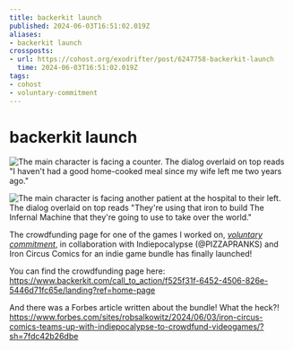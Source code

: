 ```yaml
---
title: backerkit launch
published: 2024-06-03T16:51:02.019Z
aliases:
- backerkit launch
crossposts:
- url: https://cohost.org/exodrifter/post/6247758-backerkit-launch
  time: 2024-06-03T16:51:02.019Z
tags:
- cohost
- voluntary-commitment
---
```


# backerkit launch

<div class="image-grid">

![The main character is facing a counter. The dialog overlaid on top reads "I haven't had a good home-cooked meal since my wife left me two years ago."](../press-kits/voluntary-commitment/screen-1.png)

![The main character is facing another patient at the hospital to their left. The dialog overlaid on top reads "They're using that iron to build The Infernal Machine that they're going to use to take over the world."](../press-kits/voluntary-commitment/screen-2.png)

</div>

The crowdfunding page for one of the games I worked on, _[voluntary commitment](../press-kits/voluntary-commitment.md)_, in collaboration with Indiepocalypse (@PIZZAPRANKS) and Iron Circus Comics for an indie game bundle has finally launched!

You can find the crowdfunding page here:
https://www.backerkit.com/call_to_action/f525f31f-6452-4506-826e-5446d71fc65e/landing?ref=home-page

And there was a Forbes article written about the bundle! What the heck?!
https://www.forbes.com/sites/robsalkowitz/2024/06/03/iron-circus-comics-teams-up-with-indiepocalypse-to-crowdfund-videogames/?sh=7fdc42b26dbe
